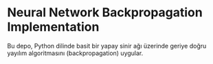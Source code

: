 # Neural Network Backpropagation Implementation
 Bu depo, Python dilinde basit bir yapay sinir ağı üzerinde geriye doğru yayılım algoritmasını (backpropagation) uygular.
